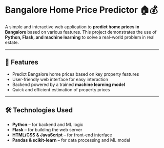 # Bangalore Home Price Predictor 🏠💰

A simple and interactive web application to **predict home prices in Bangalore** based on various features. This project demonstrates the use of **Python, Flask, and machine learning** to solve a real-world problem in real estate.

---

## 🌟 Features

- Predict Bangalore home prices based on key property features  
- User-friendly web interface for easy interaction  
- Backend powered by a trained **machine learning model**  
- Quick and efficient estimation of property prices  

---

## 🛠 Technologies Used

- **Python** – for backend and ML logic  
- **Flask** – for building the web server  
- **HTML/CSS & JavaScript** – for front-end interface  
- **Pandas & scikit-learn** – for data processing and ML model  

